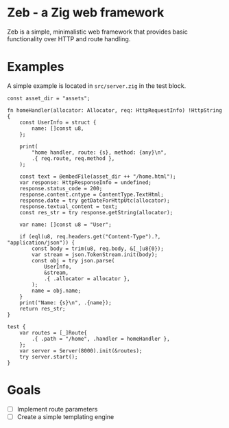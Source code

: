 # Zeb - a Zig web framework
Zeb is a simple, minimalistic web framework that provides basic functionality
over HTTP and route handling.

# Examples
A simple example is located in `src/server.zig` in the test block.
```zig
const asset_dir = "assets";

fn homeHandler(allocator: Allocator, req: HttpRequestInfo) !HttpString {
    const UserInfo = struct {
        name: []const u8,
    };

    print(
        "home handler, route: {s}, method: {any}\n",
        .{ req.route, req.method },
    );

    const text = @embedFile(asset_dir ++ "/home.html");
    var response: HttpResponseInfo = undefined;
    response.status_code = 200;
    response.content.cntype = ContentType.TextHtml;
    response.date = try getDateForHttpUtc(allocator);
    response.textual_content = text;
    const res_str = try response.getString(allocator);

    var name: []const u8 = "User";

    if (eql(u8, req.headers.get("Content-Type").?, "application/json")) {
        const body = trim(u8, req.body, &[_]u8{0});
        var stream = json.TokenStream.init(body);
        const obj = try json.parse(
            UserInfo,
            &stream,
            .{ .allocator = allocator },
        );
        name = obj.name;
    }
    print("Name: {s}\n", .{name});
    return res_str;
}

test {
    var routes = [_]Route{
        .{ .path = "/home", .handler = homeHandler },
    };
    var server = Server(8000).init(&routes);
    try server.start();
}
```

# Goals
- [ ] Implement route parameters
- [ ] Create a simple templating engine
